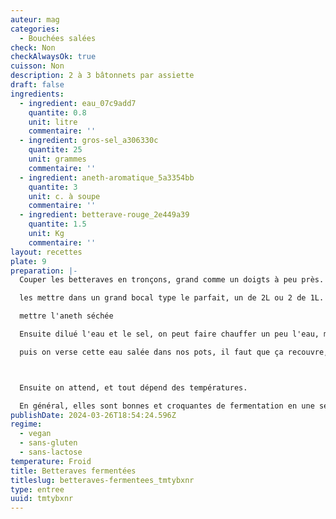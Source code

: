 ```yaml
---
auteur: mag
categories:
  - Bouchées salées
check: Non
checkAlwaysOk: true
cuisson: Non
description: 2 à 3 bâtonnets par assiette
draft: false
ingredients:
  - ingredient: eau_07c9add7
    quantite: 0.8
    unit: litre
    commentaire: ''
  - ingredient: gros-sel_a306330c
    quantite: 25
    unit: grammes
    commentaire: ''
  - ingredient: aneth-aromatique_5a3354bb
    quantite: 3
    unit: c. à soupe
    commentaire: ''
  - ingredient: betterave-rouge_2e449a39
    quantite: 1.5
    unit: Kg
    commentaire: ''
layout: recettes
plate: 9
preparation: |-
  Couper les betteraves en tronçons, grand comme un doigts à peu près.

  les mettre dans un grand bocal type le parfait, un de 2L ou 2 de 1L.

  mettre l'aneth séchée

  Ensuite dilué l'eau et le sel, on peut faire chauffer un peu l'eau, mais seulement une partie pour aider à la dilution, il ne faut pas mettre trop de chaud sur les betteraves, sinon on tue les futures bonnes batteries qui vont nous permettre la fermentation!!

  puis on verse cette eau salée dans nos pots, il faut que ça recouvre, on peut rajouter un peu d'eau et un peu de sel si ce n'est pas le cas.



  Ensuite on attend, et tout dépend des températures.

  En général, elles sont bonnes et croquantes de fermentation en une semaine, mais je compte 2. et goute à partir d'une semaine, dès qu'on aime le goût on mets le pot au frais, ce qui va considérablement réduire la fermentation, le goût n'évoluera plus beaucoup, et bisou et papilles seront ravies dans manger...
publishDate: 2024-03-26T18:54:24.596Z
regime:
  - vegan
  - sans-gluten
  - sans-lactose
temperature: Froid
title: Betteraves fermentées
titleslug: betteraves-fermentees_tmtybxnr
type: entree
uuid: tmtybxnr
---
```


